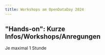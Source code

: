 ```yaml
---
title: Workshops am OpenDataDay 2024
---
```


## "Hands-on": Kurze Infos/Workshops/Anregungen

Je maximal 1 Stunde
